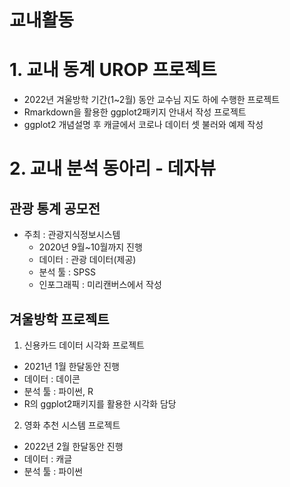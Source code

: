 # 교내활동

# 1. 교내 동계 UROP 프로젝트

- 2022년 겨울방학 기간(1~2월) 동안 교수님 지도 하에 수행한 프로젝트
- Rmarkdown을 활용한 ggplot2패키지 안내서 작성 프로젝트
- ggplot2 개념설명 후 캐글에서 코로나 데이터 셋 불러와 예제 작성


# 2. 교내 분석 동아리 - 데자뷰

## 관광 통계 공모전
 - 주최 : 관광지식정보시스템
   - 2020년 9월~10월까지 진행
   - 데이터 : 관광 데이터(제공)
   - 분석 툴 : SPSS
   - 인포그래픽 : 미리캔버스에서 작성


## 겨울방학 프로젝트 

1) 신용카드 데이터 시각화 프로젝트
- 2021년 1월 한달동안 진행
- 데이터 : 데이콘
- 분석 툴 : 파이썬, R
 - R의 ggplot2패키지를 활용한 시각화 담당

2) 영화 추천 시스템 프로젝트
- 2022년 2월 한달동안 진행
- 데이터 : 캐글
- 분석 툴 : 파이썬
